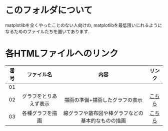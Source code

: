 # このフォルダについて

matplotlibを全くやったことのない人向けの, matplotlibを最低限いじれるようになるためのファイルたちを置いてあります.

# 各HTMLファイルへのリンク

| 番号 | ファイル名 | 内容 | リンク |
| :-: | :-: | :-: | :-: |
| 01 |  |  |  |  |
| 02 | グラフをとりあえず表示 | 描画の準備+描画したグラフの表示 | [こちら][02] |
| 03 | 各種グラフを描画 | 線グラフや散布図や棒グラフなどの基本的なものの描画 | [こちら][03] |

[02]:http://htmlpreview.github.io/?https://github.com/haru1843/usage_mpl/blob/master/0%E3%81%AF%E3%81%98%E3%82%81%E3%81%AB/02_%E3%82%B0%E3%83%A9%E3%83%95%E3%82%92%E3%81%A8%E3%82%8A%E3%81%82%E3%81%88%E3%81%9A%E8%A1%A8%E7%A4%BA.html
[03]:http://htmlpreview.github.io/?https://github.com/haru1843/usage_mpl/blob/master/0%E3%81%AF%E3%81%98%E3%82%81%E3%81%AB/03_%E5%90%84%E7%A8%AE%E3%82%B0%E3%83%A9%E3%83%95%E3%82%92%E6%8F%8F%E7%94%BB.html

